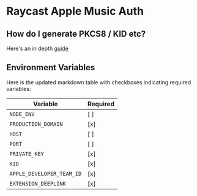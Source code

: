 # Raycast Apple Music Auth

## How do I generate PKCS8 / KID etc?

Here's an in depth [guide](https://leemartin.dev/creating-an-apple-music-api-token-e0e5067e4281)

## Environment Variables

Here is the updated markdown table with checkboxes indicating required variables:

| Variable                  | Required |
| ------------------------- | -------- |
| `NODE_ENV`                | [ ]      |
| `PRODUCTION_DOMAIN`       | [x]      |
| `HOST`                    | [ ]      |
| `PORT`                    | [ ]      |
| `PRIVATE_KEY`             | [x]      |
| `KID`                     | [x]      |
| `APPLE_DEVELOPER_TEAM_ID` | [x]      |
| `EXTENSION_DEEPLINK`      | [x]      |
